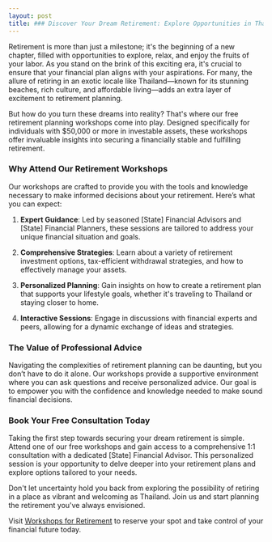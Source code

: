 ```yaml
---
layout: post
title: ### Discover Your Dream Retirement: Explore Opportunities in Thailand
---
```



Retirement is more than just a milestone; it's the beginning of a new chapter, filled with opportunities to explore, relax, and enjoy the fruits of your labor. As you stand on the brink of this exciting era, it's crucial to ensure that your financial plan aligns with your aspirations. For many, the allure of retiring in an exotic locale like Thailand—known for its stunning beaches, rich culture, and affordable living—adds an extra layer of excitement to retirement planning.

But how do you turn these dreams into reality? That's where our free retirement planning workshops come into play. Designed specifically for individuals with $50,000 or more in investable assets, these workshops offer invaluable insights into securing a financially stable and fulfilling retirement.

### Why Attend Our Retirement Workshops

Our workshops are crafted to provide you with the tools and knowledge necessary to make informed decisions about your retirement. Here’s what you can expect:

1. **Expert Guidance**: Led by seasoned [State] Financial Advisors and [State] Financial Planners, these sessions are tailored to address your unique financial situation and goals.
   
2. **Comprehensive Strategies**: Learn about a variety of retirement investment options, tax-efficient withdrawal strategies, and how to effectively manage your assets.

3. **Personalized Planning**: Gain insights on how to create a retirement plan that supports your lifestyle goals, whether it's traveling to Thailand or staying closer to home.

4. **Interactive Sessions**: Engage in discussions with financial experts and peers, allowing for a dynamic exchange of ideas and strategies.

### The Value of Professional Advice

Navigating the complexities of retirement planning can be daunting, but you don’t have to do it alone. Our workshops provide a supportive environment where you can ask questions and receive personalized advice. Our goal is to empower you with the confidence and knowledge needed to make sound financial decisions.

### Book Your Free Consultation Today

Taking the first step towards securing your dream retirement is simple. Attend one of our free workshops and gain access to a comprehensive 1:1 consultation with a dedicated [State] Financial Advisor. This personalized session is your opportunity to delve deeper into your retirement plans and explore options tailored to your needs.

Don't let uncertainty hold you back from exploring the possibility of retiring in a place as vibrant and welcoming as Thailand. Join us and start planning the retirement you've always envisioned.

Visit [Workshops for Retirement](https://workshopsforretirement.com) to reserve your spot and take control of your financial future today.